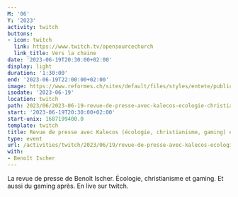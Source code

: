 ```yaml
---
M: '06'
Y: '2023'
activity: twitch
buttons:
- icon: twitch
  link: https://www.twitch.tv/opensourcechurch
  link_title: Vers la chaine
date: '2023-06-19T20:30:00+02:00'
display: light
duration: '1:30:00'
end: '2023-06-19T22:00:00+02:00'
image: https://www.reformes.ch/sites/default/files/styles/entete/public/data/images/comm/257/Beno%C3%AEt%20Ischer.jpg
isodate: '2023-06-19'
location: twitch
path: 2023/06/2023-06-19-revue-de-presse-avec-kalecos-ecologie-christianisme-gaming-et-gaming.md
start: '2023-06-19T20:30:00+02:00'
start-unix: 1687199400.0
template: twitch
title: Revue de presse avec Kalecos (écologie, christianisme, gaming) et gaming
type: event
url: /activities/twitch/2023/06/19/revue-de-presse-avec-kalecos-ecologie-christianisme-gaming-et-gaming
with:
- Benoît Ischer
---
```

La revue de presse de Benoît Ischer. Écologie, christianisme et gaming. Et aussi du gaming après. En live sur twitch.